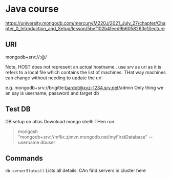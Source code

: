 # Java course
https://university.mongodb.com/mercury/M220J/2021_July_27/chapter/Chapter_0_Introduction_and_Setup/lesson/5bef102b4feed9b6058263e1/lecture

## URI
mongodb+srv://<user>:<password>@<host>/<db>

Note, HOST does not represent an actual hostname.. use srv as uri as it is refers to a local file which contains the list of machines. THat way machines can change without needing to update the uri

e.g. mongodb+srv://brigitte:bardot@xyz-1234.srv.net/admin
Only thing we an say is username, password and target db

## Test DB
DB setup on atlas
Download mongo shell: THen run

>mongosh "mongodb+srv://mflix.zjmvn.mongodb.net/myFirstDatabase" --username dbuser



## Commands
```db.serverStatus()```
Lists all details. CAn find servers in cluster here

